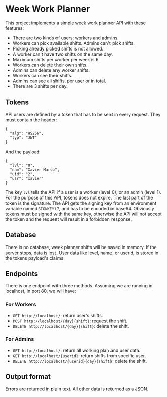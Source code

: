 # Week Work Planner

This project implements a simple week work planner API with these features:

- There are two kinds of users: workers and admins.
- Workers can pick available shifts. Admins can't pick shifts.
- Picking already picked shifts is not allowed.
- A worker can't have two shifts on the same day.
- Maximum shifts per worker per week is 6.
- Workers can delete their own shifts.
- Admins can delete any worker shifts.
- Workers can see their shifts.
- Admins can see all shifts, per user or in total.
- There are 3 shifts per day.

## Tokens

API users are defined by a token that has to be sent in every request. They must contain the header:

```
{
  "alg": "HS256",
  "typ": "JWT"
}
```
And the payload:

```
{
  "lvl": "0",
  "nam": "Xavier Marco",
  "uid": "2",
  "usr": "xavier"
}
```
The key `lvl` tells the API if a user is a worker (level 0), or an admin (level 1). For the purpose of this API, tokens does not expire. The last part of the token is the signature. The API gets the signing key from an environment variable named `SIGNKEY17`, and has to be encoded in base64. Obviously tokens must be signed with the same key, otherwise the API will not accept the token and the request will result in a forbidden response.

## Database

There is no database, week planner shifts will be saved in memory. If the server stops, data is lost. User data like level, name, or userid, is stored in the tokens payload's claims.

## Endpoints

There is one endpoint with three methods. Assuming we are running in localhost, in port 80, we will have:

### For Workers

- `GET http://localhost/`: return user's shifts.
- `POST http://localhost/{day}{shift}`: request the shift.
- `DELETE http://localhost/{day}{shift}`: delete the shift.

### For Admins

- `GET http://localhost/`: return all working plan and user data.
- `GET http://localhost/{userid}`: return shifts from specific user.
- `DELETE http://localhost/{userid}{day}{shift}`: delete the shift.

## Output format

Errors are returned in plain text. All other data is returned as a JSON.